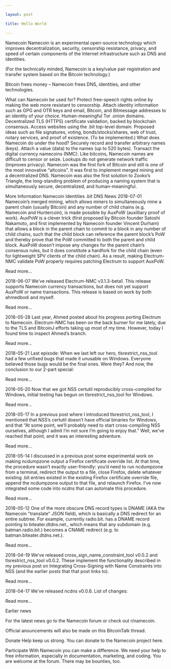 ```yaml
---

layout: post

title: Hello World

---
```





Namecoin
Namecoin is an experimental open-source technology which improves decentralization, security, censorship resistance, privacy, and speed of certain components of the Internet infrastructure such as DNS and identities.

(For the technically minded, Namecoin is a key/value pair registration and transfer system based on the Bitcoin technology.)

Bitcoin frees money – Namecoin frees DNS, identities, and other technologies.

What can Namecoin be used for?
Protect free-speech rights online by making the web more resistant to censorship.
Attach identity information such as GPG and OTR keys and email, Bitcoin, and Bitmessage addresses to an identity of your choice.
Human-meaningful Tor .onion domains.
Decentralized TLS (HTTPS) certificate validation, backed by blockchain consensus.
Access websites using the .bit top-level domain.
Proposed ideas such as file signatures, voting, bonds/stocks/shares, web of trust, notary services, and proof of existence. (To be implemented.)
What does Namecoin do under the hood?
Securely record and transfer arbitrary names (keys).
Attach a value (data) to the names (up to 520 bytes).
Transact the digital currency namecoins (NMC).
Like bitcoins, Namecoin names are difficult to censor or seize.
Lookups do not generate network traffic (improves privacy).
Namecoin was the first fork of Bitcoin and still is one of the most innovative “altcoins”. It was first to implement merged mining and a decentralized DNS. Namecoin was also the first solution to Zooko’s Triangle, the long-standing problem of producing a naming system that is simultaneously secure, decentralized, and human-meaningful.

More Information
Namecoin Identities
.bit DNS
News
2018-07-01 Namecoin’s merged mining, which allows miners to simultaneously mine a parent chain (usually Bitcoin) and any number of child chains (e.g. Namecoin and Huntercoin), is made possible by AuxPoW (auxilliary proof of work). AuxPoW is a clever trick (first proposed by Bitcoin founder Satoshi Nakamoto, and first implemented by Namecoin founder Vincent Durham) that allows a block in the parent chain to commit to a block in any number of child chains, such that the child block can reference the parent block’s PoW and thereby prove that the PoW committed to both the parent and child block. AuxPoW doesn’t impose any changes for the parent chain’s consensus rules, but it does constitute a hardfork for the child chain (even for lightweight SPV clients of the child chain). As a result, making Electrum-NMC validate PoW properly requires patching Electrum to support AuxPoW.

Read more…

2018-06-07 We’ve released Electrum-NMC v3.1.3-beta1. This release supports Namecoin currency transactions, but does not yet support AuxPoW or name transactions. This release is based on work by both ahmedbodi and myself.

Read more…

2018-05-28 Last year, Ahmed posted about his progress porting Electrum to Namecoin. Electrum-NMC has been on the back burner for me lately, due to the TLS and BitcoinJ efforts taking up most of my time. However, today I found time to inspect Ahmed’s branch.

Read more…

2018-05-21 Last episode: When we last left our hero, tlsrestrict_nss_tool had a few unfixed bugs that made it unusable on Windows. Everyone believed those bugs would be the final ones. Were they? And now, the conclusion to our 2-part special:

Read more…

2018-05-20 Now that we got NSS certutil reproducibly cross-compiled for Windows, initial testing has begun on tlsrestrict_nss_tool for Windows.

Read more…

2018-05-17 In a previous post where I introduced tlsrestrict_nss_tool, I mentioned that NSS’s certutil doesn’t have official binaries for Windows, and that “At some point, we’ll probably need to start cross-compiling NSS ourselves, although I admit I’m not sure I’m going to enjoy that.” Well, we’ve reached that point, and it was an interesting adventure.

Read more…

2018-05-14 I discussed in a previous post some experimental work on making ncdumpzone output a Firefox certificate override list. At that time, the procedure wasn’t exactly user-friendly: you’d need to run ncdumpzone from a terminal, redirect the output to a file, close Firefox, delete whatever existing .bit entries existed in the existing Firefox certificate override file, append the ncdumpzone output to that file, and relaunch Firefox. I’ve now integrated some code into ncdns that can automate this procedure.

Read more…

2018-05-12 One of the more obscure DNS record types is DNAME (AKA the Namecoin "translate" JSON field), which is basically a DNS redirect for an entire subtree. For example, currently radio.bit. has a DNAME record pointing to biteater.dtdns.net., which means that any subdomain (e.g. batman.radio.bit.) becomes a CNAME redirect (e.g. to batman.biteater.dtdns.net.).

Read more…

2018-04-19 We’ve released cross_sign_name_constraint_tool v0.0.2 and tlsrestrict_nss_tool v0.0.2. These implement the functionality described in my previous post on Integrating Cross-Signing with Name Constraints into NSS (and the earlier posts that that post links to).

Read more…

2018-04-17 We’ve released ncdns v0.0.6. List of changes:

Read more…

Earlier news

For the latest news go to the Namecoin forum or check out r/namecoin.

Official anouncements will also be made on this BitcoinTalk thread.

Donate
Help keep us strong. You can donate to the Namecoin project here.

Participate
With Namecoin you can make a difference. We need your help to free information, especially in documentation, marketing, and coding. You are welcome at the forum. There may be bounties, too.
